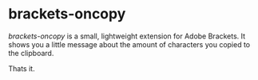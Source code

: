 brackets-oncopy
===============

*brackets-oncopy* is a small, lightweight extension for Adobe Brackets.
It shows you a little message about the amount of characters you copied to the clipboard.

Thats it.
